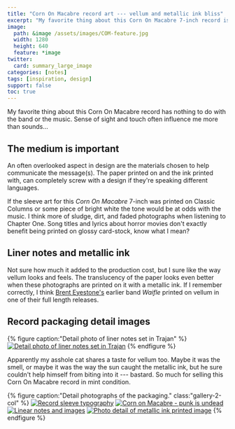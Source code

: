 ```yaml
---
title: "Corn On Macabre record art --- vellum and metallic ink bliss"
excerpt: "My favorite thing about this Corn On Macabre 7-inch record is the use of vellum and metallic inks in the sleeve."
image: 
  path: &image /assets/images/COM-feature.jpg
  width: 1280
  height: 640
  feature: *image
twitter:
  card: summary_large_image
categories: [notes]
tags: [inspiration, design]
support: false
toc: true
---
```


My favorite thing about this Corn On Macabre record has nothing to do with the band or the music. Sense of sight and touch often influence me more than sounds...

## The medium is important

An often overlooked aspect in design are the materials chosen to help communicate the message(s). The paper printed on and the ink printed with, can completely screw with a design if they're speaking different languages.

If the sleeve art for this *Corn On Macabre* 7-inch was printed on Classic Columns or some piece of bright white the tone would be at odds with the music. I think more of sludge, dirt, and faded photographs when listening to Chapter One. Song titles and lyrics about horror movies don't exactly benefit being printed on glossy card-stock, know what I mean?

## Liner notes and metallic ink

Not sure how much it added to the production cost, but I sure like the way vellum looks and feels. The translucency of the paper looks even better when these photographs are printed on it with a metallic ink. If I remember correctly, I think [Brent Eyestone's](http://www.discogs.com/artist/Brent+Eyestone) earlier band *Waifle* printed on vellum in one of their full length releases.

## Record packaging detail images

{% figure caption:"Detail photo of liner notes set in Trajan" %}
[![Detail photo of liner notes set in Trajan](/assets/images/COM-metallic-ink-trajan-620x197.jpg)](/assets/images/COM-metallic-ink-trajan.jpg "Everyone's favorite movie poster typeface, Trajan.")
{% endfigure %}

Apparently my asshole cat shares a taste for vellum too. Maybe it was the smell, or maybe it was the way the sun caught the metallic ink, but he sure couldn't help himself from biting into it --- bastard. So much for selling this Corn On Macabre record in mint condition.

{% figure caption:"Detail photographs of the packaging." class:"gallery-2-col" %}
[![Record sleeve typography](/assets/images/COM-record-sleeve-typography-300.jpg)](/assets/images/COM-record-sleeve-typography.jpg)
[![Corn on Macabre - punk is undead](/assets/images/COM-punk-is-undead-300.jpg)](/assets/images/COM-punk-is-undead.jpg)
[![Linear notes and images](/assets/images/COM-record-sleeve-300.jpg)](/assets/images/COM-record-sleeve.jpg)
[![Photo detail of metallic ink printed image](/assets/images/COM-metallic-ink-image-300.jpg)](/assets/images/COM-metallic-ink-image.jpg)
{% endfigure %}
